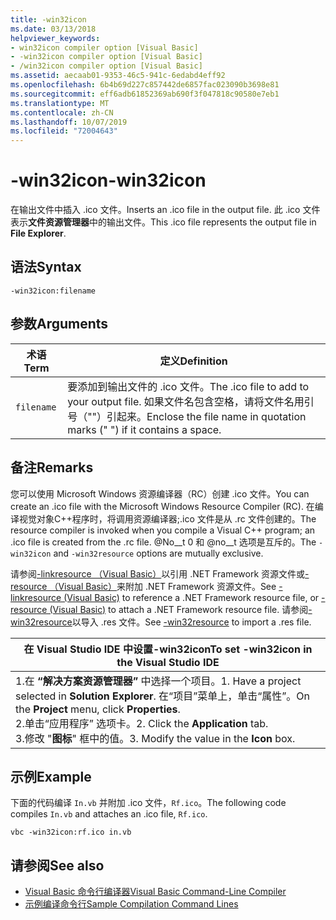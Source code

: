 ```yaml
---
title: -win32icon
ms.date: 03/13/2018
helpviewer_keywords:
- win32icon compiler option [Visual Basic]
- -win32icon compiler option [Visual Basic]
- /win32icon compiler option [Visual Basic]
ms.assetid: aecaab01-9353-46c5-941c-6edabd4eff92
ms.openlocfilehash: 6b4b69d227c857442de6857fac023090b3698e81
ms.sourcegitcommit: eff6adb61852369ab690f3f047818c90580e7eb1
ms.translationtype: MT
ms.contentlocale: zh-CN
ms.lasthandoff: 10/07/2019
ms.locfileid: "72004643"
---
```

# <a name="-win32icon"></a><span data-ttu-id="c69b6-102">-win32icon</span><span class="sxs-lookup"><span data-stu-id="c69b6-102">-win32icon</span></span>
<span data-ttu-id="c69b6-103">在输出文件中插入 .ico 文件。</span><span class="sxs-lookup"><span data-stu-id="c69b6-103">Inserts an .ico file in the output file.</span></span> <span data-ttu-id="c69b6-104">此 .ico 文件表示**文件资源管理器**中的输出文件。</span><span class="sxs-lookup"><span data-stu-id="c69b6-104">This .ico file represents the output file in **File Explorer**.</span></span>  
  
## <a name="syntax"></a><span data-ttu-id="c69b6-105">语法</span><span class="sxs-lookup"><span data-stu-id="c69b6-105">Syntax</span></span>  
  
```console  
-win32icon:filename  
```  
  
## <a name="arguments"></a><span data-ttu-id="c69b6-106">参数</span><span class="sxs-lookup"><span data-stu-id="c69b6-106">Arguments</span></span>  
  
|<span data-ttu-id="c69b6-107">术语</span><span class="sxs-lookup"><span data-stu-id="c69b6-107">Term</span></span>|<span data-ttu-id="c69b6-108">定义</span><span class="sxs-lookup"><span data-stu-id="c69b6-108">Definition</span></span>|  
|---|---|  
|`filename`|<span data-ttu-id="c69b6-109">要添加到输出文件的 .ico 文件。</span><span class="sxs-lookup"><span data-stu-id="c69b6-109">The .ico file to add to your output file.</span></span> <span data-ttu-id="c69b6-110">如果文件名包含空格，请将文件名用引号（""）引起来。</span><span class="sxs-lookup"><span data-stu-id="c69b6-110">Enclose the file name in quotation marks (" ") if it contains a space.</span></span>|  
  
## <a name="remarks"></a><span data-ttu-id="c69b6-111">备注</span><span class="sxs-lookup"><span data-stu-id="c69b6-111">Remarks</span></span>  
 <span data-ttu-id="c69b6-112">您可以使用 Microsoft Windows 资源编译器（RC）创建 .ico 文件。</span><span class="sxs-lookup"><span data-stu-id="c69b6-112">You can create an .ico file with the Microsoft Windows Resource Compiler (RC).</span></span> <span data-ttu-id="c69b6-113">在编译视觉对象C++程序时，将调用资源编译器;.ico 文件是从 .rc 文件创建的。</span><span class="sxs-lookup"><span data-stu-id="c69b6-113">The resource compiler is invoked when you compile a Visual C++ program; an .ico file is created from the .rc file.</span></span> <span data-ttu-id="c69b6-114">@No__t 0 和 @no__t 选项是互斥的。</span><span class="sxs-lookup"><span data-stu-id="c69b6-114">The `-win32icon` and `-win32resource` options are mutually exclusive.</span></span>  
  
 <span data-ttu-id="c69b6-115">请参阅[-linkresource （Visual Basic）](../../../visual-basic/reference/command-line-compiler/linkresource.md)以引用 .NET Framework 资源文件或[-resource （Visual Basic）](../../../visual-basic/reference/command-line-compiler/resource.md)来附加 .NET Framework 资源文件。</span><span class="sxs-lookup"><span data-stu-id="c69b6-115">See [-linkresource (Visual Basic)](../../../visual-basic/reference/command-line-compiler/linkresource.md) to reference a .NET Framework resource file, or [-resource (Visual Basic)](../../../visual-basic/reference/command-line-compiler/resource.md) to attach a .NET Framework resource file.</span></span> <span data-ttu-id="c69b6-116">请参阅[-win32resource](../../../visual-basic/reference/command-line-compiler/win32resource.md)以导入 .res 文件。</span><span class="sxs-lookup"><span data-stu-id="c69b6-116">See [-win32resource](../../../visual-basic/reference/command-line-compiler/win32resource.md) to import a .res file.</span></span>  
  
|<span data-ttu-id="c69b6-117">在 Visual Studio IDE 中设置-win32icon</span><span class="sxs-lookup"><span data-stu-id="c69b6-117">To set -win32icon in the Visual Studio IDE</span></span>|  
|---|  
|<span data-ttu-id="c69b6-118">1.在 **“解决方案资源管理器”** 中选择一个项目。</span><span class="sxs-lookup"><span data-stu-id="c69b6-118">1.  Have a project selected in **Solution Explorer**.</span></span> <span data-ttu-id="c69b6-119">在“项目”菜单上，单击“属性”。</span><span class="sxs-lookup"><span data-stu-id="c69b6-119">On the **Project** menu, click **Properties**.</span></span> <br /><span data-ttu-id="c69b6-120">2.单击“应用程序” 选项卡。</span><span class="sxs-lookup"><span data-stu-id="c69b6-120">2.  Click the **Application** tab.</span></span><br /><span data-ttu-id="c69b6-121">3.修改 "**图标**" 框中的值。</span><span class="sxs-lookup"><span data-stu-id="c69b6-121">3.  Modify the value in the **Icon** box.</span></span>|  
  
## <a name="example"></a><span data-ttu-id="c69b6-122">示例</span><span class="sxs-lookup"><span data-stu-id="c69b6-122">Example</span></span>  
 <span data-ttu-id="c69b6-123">下面的代码编译 `In.vb` 并附加 .ico 文件，`Rf.ico`。</span><span class="sxs-lookup"><span data-stu-id="c69b6-123">The following code compiles `In.vb` and attaches an .ico file, `Rf.ico`.</span></span>  
  
```console
vbc -win32icon:rf.ico in.vb  
```  
  
## <a name="see-also"></a><span data-ttu-id="c69b6-124">请参阅</span><span class="sxs-lookup"><span data-stu-id="c69b6-124">See also</span></span>

- [<span data-ttu-id="c69b6-125">Visual Basic 命令行编译器</span><span class="sxs-lookup"><span data-stu-id="c69b6-125">Visual Basic Command-Line Compiler</span></span>](../../../visual-basic/reference/command-line-compiler/index.md)
- [<span data-ttu-id="c69b6-126">示例编译命令行</span><span class="sxs-lookup"><span data-stu-id="c69b6-126">Sample Compilation Command Lines</span></span>](../../../visual-basic/reference/command-line-compiler/sample-compilation-command-lines.md)
